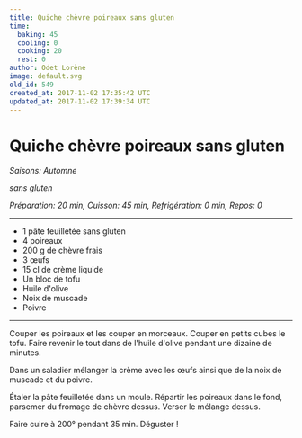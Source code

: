 ```yaml
---
title: Quiche chèvre poireaux sans gluten
time:
  baking: 45
  cooling: 0
  cooking: 20
  rest: 0
author: Odet Lorène
image: default.svg
old_id: 549
created_at: 2017-11-02 17:35:42 UTC
updated_at: 2017-11-02 17:39:34 UTC
---
```


# Quiche chèvre poireaux sans gluten

_Saisons: Automne_

_sans gluten_

_Préparation: 20 min, Cuisson: 45 min, Refrigération: 0 min, Repos: 0_

---

- 1 pâte feuilletée sans gluten
- 4 poireaux
- 200 g de chèvre frais
- 3 œufs
- 15 cl de crème liquide
- Un bloc de tofu
- Huile d'olive
- Noix de muscade
- Poivre

---

Couper les poireaux et les couper en morceaux. Couper en petits cubes le tofu. Faire revenir le tout dans de l'huile d'olive pendant une dizaine de minutes.

Dans un saladier mélanger la crème avec les œufs ainsi que de la noix de muscade et du poivre.

Étaler la pâte feuilletée dans un moule. Répartir les poireaux dans le fond, parsemer du fromage de chèvre dessus. Verser le mélange dessus.

Faire cuire à 200° pendant 35 min. Déguster !
